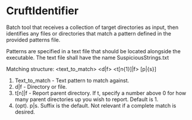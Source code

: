 # CruftIdentifier
Batch tool that receives a collection of target directories as input, then identifies any files or directories that match a pattern defined in the provided patterns file.

Patterns are specified in a text file that should be located alongside the executable. The text file shall have the name SuspiciousStrings.txt

Matching structure: <text_to_match> <d|f> <t[n{1}]|f> [p|{s}]
1. Text_to_match - Text pattern to match against.
2. d|f - Directory or file.
3. t[n]|f - Report parent directory. If t, specify a number above 0 for how many parent directories up you wish to report. Default is 1.
4. (opt). p|s. Suffix is the default. Not relevant if a complete match is desired.
